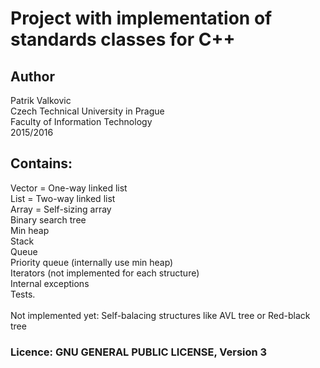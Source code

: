 <h1>Project with implementation of standards classes for C++</h1>

<h2>Author</h2>
Patrik Valkovic</br>
Czech Technical University in Prague</br>
Faculty of Information Technology</br>
2015/2016

<h2>Contains:</h2>
  Vector = One-way linked list</br>
  List = Two-way linked list</br>
  Array =  Self-sizing array</br>
  Binary search tree</br>
  Min heap</br>
  Stack</br>
  Queue</br>
  Priority queue (internally use min heap)</br>
  Iterators (not implemented for each structure)</br>
  Internal exceptions</br>
  Tests.</br>
</br>
Not implemented yet: Self-balacing structures like AVL tree or Red-black tree

<h3>Licence: GNU GENERAL PUBLIC LICENSE, Version 3</h3>
